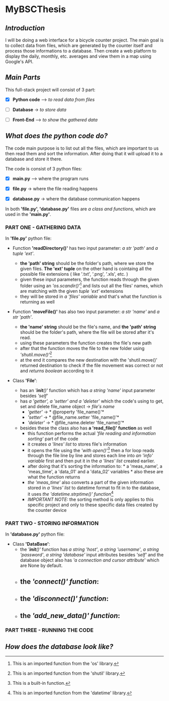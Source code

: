 # MyBSCThesis

## *Introduction*
I will be doing a web interface for a bicycle counter project. The main goal is to collect data from files, which are generated by the counter itself and process those informations to a database. Then create a web platform to display the daily, monthly, etc. averages and view them in a map using Google's API.


## *Main Parts*
This full-stack project will consist of 3 part:
- [x] **Python code** —> *to read data from files*
- [ ] **Database** -> *to store data*
- [ ] **Front-End** —> *to show the gathered data*


## *What does the python code do?*
The code main purpose is to list out all the files, which are important to us then read them and sort the information. After doing that it will upload it to a database and store it there.

The code is consist of 3 python files:
- [x] **main.py** —> where the program runs
- [x] **file.py** -> where the file reading happens
- [x] **database.py** -> where the database communication happens


In both **'file.py', 'database.py'** files are *a class and functions*, which are used in the **'main.py'**.

### **PART ONE - GATHERING DATA**

In **'file.py'** python file:

- Function **'readDirectory()'** has two input parameter: *a str 'path'* and *a tuple 'ext'*.
  - **the 'path' string** should be the folder's path, where we store the given files. **The 'ext' tuple** on the other hand is cointaing all the possible file extensions ( like '.txt', '.png', '.xls', etc. )
  - given these input parameters, the function reads through the given folder using an *'os.scandir()'*[^1] and lists out all the files' names, which are matching with the given *tuple 'ext'* extensions
  - they will be stored in *a 'files' variable* and that's what the function is returning as well
 
- Function **'moveFile()'** has also two input parameter: *a str 'name'* and *a str 'path'*.
  - **the 'name' string** should be the file's name, and **the 'path' string** should be the folder's path, where the file will be stored after it's read.
  - using these parameters the function creates the file's new path
  - after that the function moves the file to the new folder using *'shutil.move()'*[^2]
  - at the end it compares the new destination with the 'shutil.move()' returned destination to check if the file movement was correct or not and *returns boolean* according to it

- Class **'File'**:
  - has an *'__init__()'* function which has *a string 'name'* input parameter besides *'self'*
  - has *a 'getter', a 'setter' and a 'deleter'* which the code's using to get, set and delete file_name object -> *file's name*
    - *'getter'* -> * @property 'file_name()'*
    - *'setter'* -> * @file_name.setter 'file_name()'*
    - *'deleter'* -> * @file_name.deleter 'file_name()'*
  - besides these the class also has **a 'read_file()' function** as well
    - this function performs the actual *'file reading and information sorting'* part of the code
    - it creates *a 'lines' list* to stores file's information
    - it opens the file using the *'with open()'*[^3] then a for loop reads through the file line by line and stores each line into *an 'info' variable* first and then put it in the *a 'lines' list* created earlier.
    - after doing that it's sorting the information to: * a 'meas_name', a 'meas_time', a 'data_01' and a 'data_02' variables * also these are what the function returns
    - *the 'meas_time'* also converts a part of the given information stored in *a 'lines' list* to datetime format to fit in to the database, it uses *the 'datetime.strptime()' function*[^4]
    - *IMPORTANT NOTE:* the sorting method is only applies to this specific project and only to these specific data files created by the counter device

### **PART TWO - STORING INFORMATION** 

In **'database.py'** python file:

- Class **'DataBase'**:
  - the *'__init__()'* function has *a string 'host'*, *a string 'username'*, *a string 'password'*, *a string 'database'* input attributes besides *'self'* and the database object also has *'a connection and cursor attribute*' which are None by default.
  - the *'connect()' function*:
    - 
  - the *'disconnect()' function*:
    - 
  - the *'add_new_data()' function*:
    - 
    

### **PART THREE - RUNNING THE CODE**


## *How does the database look like?*


[^1]: This is an imported function from the 'os' library.
[^2]: This is an imported function from the 'shutil' library.
[^3]: This is a built-in function.
[^4]: This is an imported function from the 'datetime' library.
